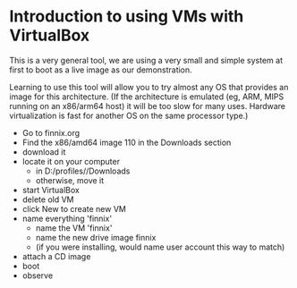 
# Introduction to using VMs with VirtualBox

This is a very general tool, we are using a very small and simple system
at first to boot as a live image as our demonstration. 

Learning to use this tool will allow you to try almost any OS that provides
an image for this architecture.  (If the architecture is emulated (eg, ARM,
MIPS running on an x86/arm64 host) it will be too slow for many uses. 
Hardware virtualization is fast for another OS on the same processor type.)

  * Go to finnix.org
  * Find the x86/amd64 image 110 in the Downloads section
  * download it
  * locate it on your computer 
    * in D:/profiles/<netid>/Downloads
    * otherwise, move it
  * start VirtualBox
  * delete old VM
  * click New to create new VM
  * name everything 'finnix' 
    * name the VM 'finnix'
    * name the new drive image finnix
    * (if you were installing, would name user account this way to match)
  * attach a CD image
  * boot
  * observe
